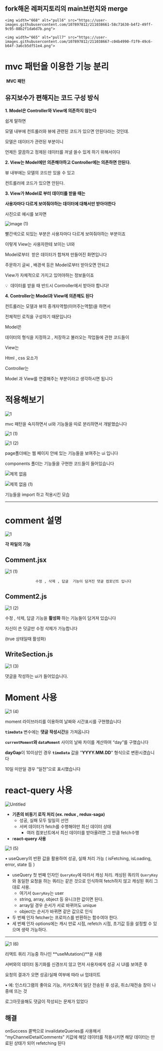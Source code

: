 

## fork해온 레퍼지토리의 main브런치와 merge

    <img width="668" alt="pull6" src="https://user-images.githubusercontent.com/107897812/211038661-58c71630-b4f2-49ff-9c95-88b2f1da6d7b.png">

    <img width="665" alt="pull7" src="https://user-images.githubusercontent.com/107897812/211038667-c04b4990-f1f9-49c6-b64f-3a6cb5df51e4.png">

# mvc 패턴을 이용한 기능 분리

  **MVC 패턴**

유지보수가 편해지는 코드 구성 방식
-------------------------------------------------------------------------------------------------------------------------------------

**1. Model은 Controller와 View에 의존하지 않는다**

쉽게 말하면

모델 내부에 컨트롤러와 뷰에 관련된 코드가 있으면 안된다라는 것인데.

모델은 데이터가 관련된 부분이니

언제든 깔끔하고 정제된 데이터를 꺼낼 쓸수 있게 하기 위해서이다

**2. View는 Model에만 의존해야하고 Controller에는 의존하면 안된다.**

뷰 내부에는 모델의 코드만 있을 수 있고

컨트롤러에 코드가 있으면 안된다.

**3. View가 Model로 부터 데이터를 받을 때는**

**사용자마다 다르게 보여줘야하는 데이터에 대해서만 받아야한다**

사진으로 예시를 보자면

![image (1)](https://github.com/rnr9928/reportchannel/assets/97073355/bdf9b480-930e-40fe-8bb4-222bca7ef4f5)


빨간색으로 되있는 부분은 사용자마다 다르게 보여줘야하는 부분이죠

이렇게 View는 사용자한테 보이는 UI와

Model로부터  받은 데이터가 합쳐져 만들어진 화면입니다

주문하기 글씨 , 배경색 등은 Model로부터 받아오면 안되고

View가 자체적으로 가지고 있어야하는 정보들이죠

💡  데이터를 받을 때 반드시 Controller에서 받아야 합니다!

**4. Controller는 Model과 View에 의존해도 된다**

컨트롤러는 모델과 뷰의 중개자역할(이어주는역할)을 하면서

전체적인 로직을 구성하기 때문입니다

Model은

데이터의 형식을 지정하고 , 저장하고 불러오는 작업들에 관한 코드들이

View는

Html , css 요소가

Controller는

Model 과 View를 연결해주는 부분이라고 생각하시면 됩니다

# 적용해보기

![1](https://github.com/rnr9928/reportchannel/assets/97073355/d316878d-e8a7-49fd-af83-3014fac61ed1)


mvc 패턴을 숙지하면서 ui와 기능들을  따로 분리하면서 개발했습니다

![1 (1)](https://github.com/rnr9928/reportchannel/assets/97073355/c715bc79-ef4d-4ce2-a151-205f00a0c2dc)

![1 (2)](https://github.com/rnr9928/reportchannel/assets/97073355/89af2f2f-dd0e-4219-a93a-f866b2249ea6)


page폴더에는 웹 페이지 안에 있는 기능들을 보여주는 ui 입니다

components 폴더는 기능들을 구현한 코드들이 들어있습니다

![제목 없음](https://github.com/rnr9928/reportchannel/assets/97073355/2250ada9-9d19-4bff-859e-60dfef59c889)

![제목 없음 (1)](https://github.com/rnr9928/reportchannel/assets/97073355/697b704f-9820-4bbe-8ce7-b87c225b7e75)


기능들을 import 하고 적용시킨 모습

------------------------------------------------------------------------------------------------------------------------------


# comment  설명
![1](https://github.com/rnr9928/reportchannel/assets/97073355/c8cdb0b2-2788-4dd7-9b80-34735b701c6e)



**각 파일의 기능**

## **Comment.jsx**

![1 (1)](https://github.com/rnr9928/reportchannel/assets/97073355/88c1cf1a-b7e7-428e-a65d-1802cfcd8607)


                  수정 , 삭제 , 답글  기능이 담겨진 댓글 컴포넌트 입니다

## **Comment2.js**

![1 (2)](https://github.com/rnr9928/reportchannel/assets/97073355/de0094e9-813c-4505-976d-64a72961d60f)


수정 , 삭제, 답글 기능을 **활성화** 하는 기능들이 담겨져 있습니다

자신이 쓴  덧글만 수정 삭제가 가능합니다

(true 상태일때 활성화)

## **WriteSection.js**

![1 (3)](https://github.com/rnr9928/reportchannel/assets/97073355/b9320380-612e-4ac7-a267-9431be31f1fd)


댓글을 작성하는 ui가 들어있습니다.

# Moment 사용

![1 (4)](https://github.com/rnr9928/reportchannel/assets/97073355/618556fa-45de-4e85-8850-4591a28adad1)


moment 라이브러리를 이용하여 날짜와 시간표시를 구현했습니다

**`timeData`** 변수에는 **댓글 작성시간**을 가져옵니다

**`currentMoment`와 `dataMoment`** 사이의 날짜 차이를  계산하여 “day”를 구했습니다

**dayGap**이 10이상인 경우 **`timeData`** 값을 "**YYYY.MM.DD**" 형식으로 변환시켰습니다

10일 미만일 경우 “일전”으로 표시했습니다

# react-query 사용

![Untitled](https://github.com/rnr9928/reportchannel/assets/97073355/1fbc2af5-dc3e-4206-a25f-fcb10b99932f)


- **기존의 비동기  로직 처리 (ex. redux ,  redux-saga)**
    - 성공, 실패  모두 일일히 선언
    - 서버  데이터가 fetch를 수행해야만 최신 데이터 상태
        - 여러 컴포넌트에서 최신 데이터를 받아올려면 그  만큼 fetch수행
- r**eact-query 사용**
    
    
![1 (5)](https://github.com/rnr9928/reportchannel/assets/97073355/bbf82ab1-d9b0-4562-9f8c-6e51956b21ef)

    

• useQuery의 반환 값을 활용하여 성공, 실패 처리 가능 ( isFetching, isLoading, error, state 등 )

- useQuery 첫 번째 인자인 `QueryKey`에 따라서 캐싱 처리. 캐싱된 쿼리의 `QueryKey`와 동일한 요청을 하는 쿼리는 같은 것으로 인식하여 fetch하지 않고 캐싱된 쿼리 그대로 사용.
    - 여기서 `QueryKey`는 user
    - string, array, object 등 유니크한 값이면 된다.
    - array일 경우 순서가 서로 바뀌어도 unique
    - object는 순서가 바뀌면 같은 값으로 인식
- 두 번째 인자 fetcher는 프로미스를 반환하는 함수여야 한다.
- 세 번째 인자 options에는 캐시 만료 시점, refetch 시점, 초기값 등을 설정할 수 있으며 생략 가능하다.

---

![1 (6)](https://github.com/rnr9928/reportchannel/assets/97073355/b6a07414-2b94-4486-aeec-2a7d3fefe732)



리액트 쿼리 기능중 하나인 **useMutation()**을 사용

서버와의 데이터 동기화를 신경쓰지 않고 먼저 사용자에게 성공 시 UI를 보여준 후

요청의 결과가 오면 성공/실패 여부에 따라 ui 업데이트

• 예: 인스타그램의 좋아요 기능, 카카오톡이 일단 전송된 후 성공, 취소/재전송 창이 나중에 뜨는 것

로그아웃을해도 댓글이 작성되는 문제가 있었다 

## 해결

onSuccess 콜백으로 invalidateQueries를 사용해서 “myChannelDetailComments” 키값에  해당  데이터를 적용시키면  해당 데이터는 만료된 상태가 되어 refetching 된다
